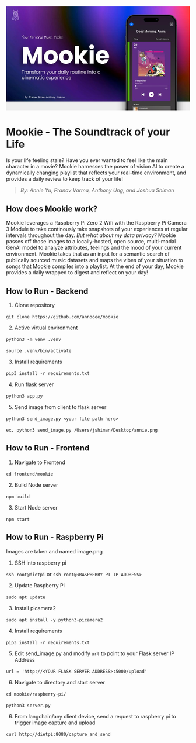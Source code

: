 ![mookie](mookie.jpg)

# Mookie - The Soundtrack of your Life
Is your life feeling stale? Have you ever wanted to feel like the main character in a movie? Mookie harnesses the power of vision AI to create a dynamically changing playlist that reflects your real-time environment, and provides a daily review to keep track of your life! 

> *By: Annie Yu, Pranav Varma, Anthony Ung, and Joshua Shiman*

## How does Mookie work?

Mookie leverages a Raspberry Pi Zero 2 Wifi with the Raspberry Pi Camera 3 Module to take continously take snapshots of your experiences at regular intervals throughout the day. *But what about my data privacy?* Mookie passes off those images to a locally-hosted, open source, multi-modal GenAI model to analyze attributes, feelings and the mood of your current environment. Mookie takes that as an input for a semantic search of publically sourced music datasets and maps the vibes of your situation to songs that Mookie compiles into a playlist. At the end of your day, Mookie provides a daily wrapped to digest and reflect on your day!


## How to Run - Backend

1. Clone repository

`git clone https://github.com/annooee/mookie`

2. Active virtual environment

`python3 -m venv .venv`

`source .venv/bin/activate`

3. Install requirements

`pip3 install -r requirements.txt` 

4. Run flask server

`python3 app.py`

5. Send image from client to flask server

`python3 send_image.py <your file path here>`

`ex. python3 send_image.py /Users/jshiman/Desktop/annie.png`

## How to Run - Frontend

1. Navigate to Frontend

`cd frontend/mookie`

2. Build Node server

`npm build`

3. Start Node server

`npm start`


## How to Run - Raspberry Pi
Images are taken and named image.png

1. SSH into raspberry pi

`ssh root@dietpi` or `ssh root@<RASPBERRY PI IP ADDRESS>`

2. Update Raspberry Pi 

`sudo apt update`

3. Install picamera2

`sudo apt install -y python3-picamera2`

4. Install requirements

`pip3 install -r requirements.txt`

5. Edit send_image.py and modify `url` to point to your Flask server IP Address

`url = 'http://<YOUR FLASK SERVER ADDRESS>:5000/upload'` 

6. Navigate to directory and start server

`cd mookie/raspberry-pi/`

`python3 server.py`

6. From langchain/any client device, send a request to raspberry pi to trigger image capture and upload

`curl http://dietpi:8080/capture_and_send`
